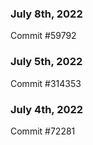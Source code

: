 ### July 8th, 2022

Commit #59792

### July 5th, 2022

Commit #314353


### July 4th, 2022

Commit #72281
